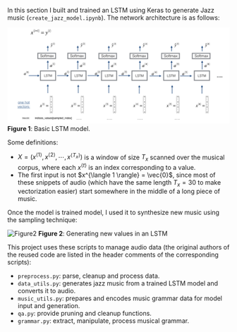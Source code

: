 In this section I built and trained an LSTM using Keras to generate Jazz music (`create_jazz_model.ipynb`). The network architecture is as follows:

![Figure 1](figures/lstm_forward.png)
**Figure 1**: Basic LSTM model.

Some definitions:
* $X = (x^{\langle 1 \rangle}, x^{\langle 2 \rangle}, \cdots, x^{\langle T_x \rangle})$ is a window of size $T_x$ scanned over the musical corpus, where each $x^{\langle t \rangle}$ is an index corresponding to a value.
* The first input is not $x^{\langle 1 \rangle} = \vec{0}$, since most of these snippets of audio (which have the same length $T_x = 30$ to make vectorization easier) start somewhere in the middle of a long piece of music. 

Once the model is trained model, I used it to synthesize new music using the sampling technique:

![Figure2](figures/sampling.png)
**Figure 2**: Generating new values in an LSTM

This project uses these scripts to manage audio data (the original authors of the reused code are listed in the header comments of the corresponding scripts):
- `preprocess.py`: parse, cleanup and process data.
- `data_utils.py`: generates jazz music from a trained LSTM model and converts it to audio.
- `music_utils.py`: prepares and encodes music grammar data for model input and generation.
- `qa.py`: provide pruning and cleanup functions.
- `grammar.py`: extract, manipulate, process musical grammar.
